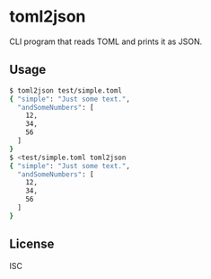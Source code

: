 ﻿
<!--#echo json="package.json" key="name" underline="=" -->
toml2json
=========
<!--/#echo -->

<!--#echo json="package.json" key="description" -->
CLI program that reads TOML and prints it as JSON.
<!--/#echo -->


Usage
-----
```bash
$ toml2json test/simple.toml
{ "simple": "Just some text.",
  "andSomeNumbers": [
    12,
    34,
    56
  ]
}
$ <test/simple.toml toml2json
{ "simple": "Just some text.",
  "andSomeNumbers": [
    12,
    34,
    56
  ]
}
```


<!--#toc stop="scan" -->


License
-------
<!--#echo json="package.json" key=".license" -->
ISC
<!--/#echo -->
